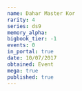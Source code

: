 ```yaml
---
name: Dahar Master Kor
rarity: 4
series: ds9
memory_alpha:
bigbook_tier: -1
events: 0
in_portal: true
date: 10/07/2017
obtained: Event
mega: true
published: true
---
```




